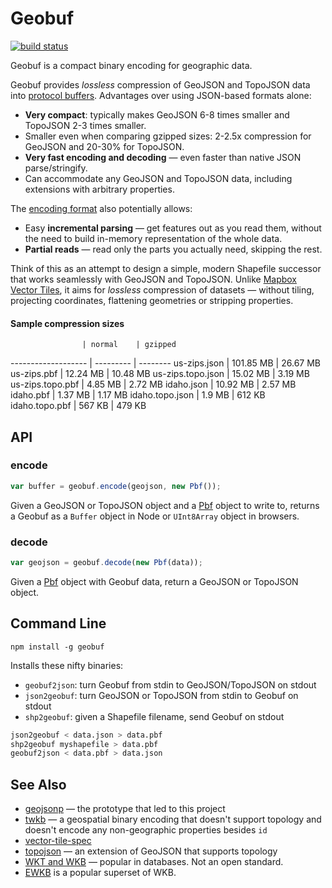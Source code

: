 # Geobuf

[![build status](https://secure.travis-ci.org/mapbox/geobuf.png)](http://travis-ci.org/mapbox/geobuf)

Geobuf is a compact binary encoding for geographic data.

Geobuf provides _lossless_ compression of GeoJSON and TopoJSON data
into [protocol buffers](https://developers.google.com/protocol-buffers/).
Advantages over using JSON-based formats alone:

- **Very compact**: typically makes GeoJSON 6-8 times smaller and TopoJSON 2-3 times smaller.
- Smaller even when comparing gzipped sizes: 2-2.5x compression for GeoJSON and 20-30% for TopoJSON.
- **Very fast encoding and decoding** &mdash; even faster than native JSON parse/stringify.
- Can accommodate any GeoJSON and TopoJSON data, including extensions with arbitrary properties.

The [encoding format](geobuf.proto) also potentially allows:

- Easy **incremental parsing** &mdash; get features out as you read them,
without the need to build in-memory representation of the whole data.
- **Partial reads** &mdash; read only the parts you actually need, skipping the rest.

Think of this as an attempt to design a simple, modern Shapefile successor
that works seamlessly with GeoJSON and TopoJSON.
Unlike [Mapbox Vector Tiles](https://github.com/mapbox/vector-tile-spec/),
it aims for _lossless_ compression of datasets &mdash; without tiling, projecting coordinates,
flattening geometries or stripping properties.

#### Sample compression sizes

                    | normal    | gzipped
------------------- | --------- | --------
us-zips.json 	    | 101.85 MB | 26.67 MB
us-zips.pbf         | 12.24 MB  | 10.48 MB
us-zips.topo.json   | 15.02 MB  | 3.19 MB
us-zips.topo.pbf    | 4.85 MB   | 2.72 MB
idaho.json          | 10.92 MB  | 2.57 MB
idaho.pbf           | 1.37 MB   | 1.17 MB
idaho.topo.json     | 1.9 MB    | 612 KB
idaho.topo.pbf      | 567 KB    | 479 KB

## API

### encode

```js
var buffer = geobuf.encode(geojson, new Pbf());
```

Given a GeoJSON or TopoJSON object and a [Pbf](https://github.com/mapbox/pbf) object to write to,
returns a Geobuf as a `Buffer` object in Node or `UInt8Array` object in browsers.

### decode

```js
var geojson = geobuf.decode(new Pbf(data));
```

Given a [Pbf](https://github.com/mapbox/pbf) object with Geobuf data, return a GeoJSON or TopoJSON object.

## Command Line

    npm install -g geobuf

Installs these nifty binaries:

* `geobuf2json`: turn Geobuf from stdin to GeoJSON/TopoJSON on stdout
* `json2geobuf`: turn GeoJSON or TopoJSON from stdin to Geobuf on stdout
* `shp2geobuf`: given a Shapefile filename, send Geobuf on stdout

```bash
json2geobuf < data.json > data.pbf
shp2geobuf myshapefile > data.pbf
geobuf2json < data.pbf > data.json
```

## See Also

* [geojsonp](https://github.com/springmeyer/geojsonp) &mdash; the prototype that led to this project
* [twkb](https://github.com/TWKB/Specification) &mdash; a geospatial binary encoding that doesn't support topology
and doesn't encode any non-geographic properties besides `id`
* [vector-tile-spec](https://github.com/mapbox/vector-tile-spec)
* [topojson](https://github.com/mbostock/topojson) &mdash; an extension of GeoJSON that supports topology
* [WKT and WKB](https://en.wikipedia.org/wiki/Well-known_text) &mdash; popular in databases. Not an open standard.
* [EWKB](http://postgis.refractions.net/docs/using_postgis_dbmanagement.html#EWKB_EWKT) is a popular superset of WKB.

